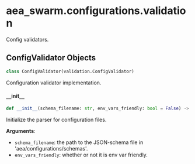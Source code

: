 <a id="aea_swarm.configurations.validation"></a>

# aea`_`swarm.configurations.validation

Config validators.

<a id="aea_swarm.configurations.validation.ConfigValidator"></a>

## ConfigValidator Objects

```python
class ConfigValidator(validation.ConfigValidator)
```

Configuration validator implementation.

<a id="aea_swarm.configurations.validation.ConfigValidator.__init__"></a>

#### `__`init`__`

```python
def __init__(schema_filename: str, env_vars_friendly: bool = False) -> None
```

Initialize the parser for configuration files.

**Arguments**:

- `schema_filename`: the path to the JSON-schema file in 'aea/configurations/schemas'.
- `env_vars_friendly`: whether or not it is env var friendly.

